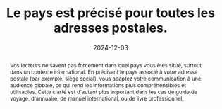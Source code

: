 ---
N: '124'
Rubrique: Internationalisation
title: Le pays est précisé pour toutes les adresses postales. 
detail: Le pays est précisé pour toutes les adresses postales. 
abstract: Vos lecteurs ne savent pas forcément dans quel pays vous êtes situé, surtout dans un contexte international. En précisant le pays associé à votre adresse postale (par exemple, siège social), vous adaptez votre communication à une audience globale, ce qui rend les informations plus compréhensibles et utilisables. Cette clarté est d'autant plus important dans les cas de guide de voyage, d'annuaire, de manuel international, ou de livre professionnel.
categories: ["Internationalisation"]
agrege: O4124-E035
opquast: '4 124'
indiceebook: '35'
description: "Règle n° 035"
before: "034"
weight: "035"
after: "036"
actif: '1'
layout: rules
date:  2024-12-03
tags: ["Contact"]
objectif: ["Permettre une identification immédiate et sans ambiguïté du pays associé à chaque adresse postale, sans que le lecteur ait besoin de déduire cette information à partir d'autres éléments comme la ville, la région, le code postal ou le numéro de téléphone."]
Meo: ["Indiquer explicitement et sous forme textuelle le pays dans chaque adresse postale présente dans le livre numérique."]
Controle: ["Pour chaque adresse postale, vérifier que le pays est mentionné de manière textuelle et explicite, directement après l'adresse. "]
epubcheck: false
ace: false
humancheck: true
Source: ["Opquast"]
Referentiel: [""]
steps: ["conception", "éditorial"]
---